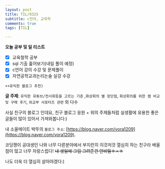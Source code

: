 ```yaml
---
layout: post
title: TIL/0325
subtitle: c언어, 교육학
comments: true
tags: [TIL]

---
```

**오늘 공부 및  일 리스트**

 - [x] 교육철학 공부
 - [x] sql 기출 훑어보기(내일 풀이 예정)
 - [x] c언어 강의 수강 및 문제풀이
 - [x] 자연공학교과논리논술 실강 수강

<code>++유익한 블로그 추천)</code> 

<strong>글 주제</strong>:  `유익한 유튜브/전시회등을 고르는 기준` ,`화상회의 별 장단점`, `화상회의를 위한 캠 비교 및 구매 후기`, `외교부 서포터즈 관련` 외 다수

사실 친구의 블로그 인데요, 친구 블로그 응원 + 위의 주제들처럼 실생활에 유용한 좋은 글들이 많이 있어서 가져와봅니다:)

내 소울메이트 박뚜의 `블로그 주소`: [https://blog.naver.com/vora1209](https://blog.naver.com/vora1209).

코딩쟁이 공대생인 나와 너무 다른분야에서 부지런히 이것저것 열심히 하는 친구라 배울점이 많고 너무 자랑스럽다!
~~내 생일에 그림 그려준건 안비밀ㅎㅅㅎ~~

나도 더욱 더 열심히 살아야겠다:) 

